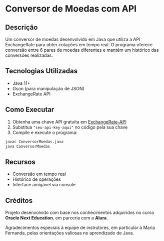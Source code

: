 # Conversor de Moedas com API

## Descrição
Um conversor de moedas desenvolvido em Java que utiliza a API ExchangeRate para obter cotações em tempo real. O programa oferece conversão entre 6 pares de moedas diferentes e mantém um histórico das conversões realizadas.

## Tecnologias Utilizadas
- Java 11+
- Gson (para manipulação de JSON)
- ExchangeRate API

## Como Executar
1. Obtenha uma chave API gratuita em [ExchangeRate-API](https://www.exchangerate-api.com/)
2. Substitua `"seu-api-key-aqui"` no código pela sua chave
3. Compile e execute o programa:
```bash
javac ConversorMoedas.java
java ConversorMoedas
```

## Recursos
- Conversão em tempo real
- Histórico de operações
- Interface amigável via console

## Créditos
Projeto desenvolvido com base nos conhecimentos adquiridos no curso **Oracle Next Education**, em parceria com a **Alura**. 

Agradecimentos especiais à equipe de instrutores, em particular à Maria Fernanda, pelas orientações valiosas no aprendizado de Java.
